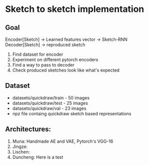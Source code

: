 # Sketch to sketch implementation

## Goal

Encoder[Sketch] -> Learned features vector -> Sketch-RNN Decoder[Sketch] -> reproduced sketch

1. Find dataset for encoder
2. Experiment on different pytorch encoders
3. Find a way to pass to decoder
4. Check produced sketches look like what's expected

## Dataset

- datasets/quickdraw/train - 50 images
- datasets/quickdraw/test - 25 images
- datasets/quickdraw/val - 23 images
- npz file containg quickdraw sketch based representations

## Architectures:

1. Muna: Handmade AE and VAE, Pytorch's VGG-16
2. Jingze:
3. Lischen:
4. Duncheng: Here is a test


